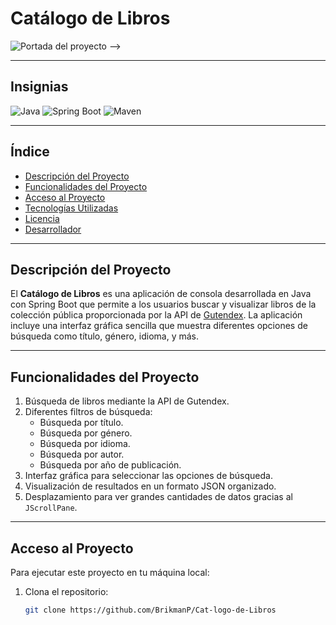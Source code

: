 # Catálogo de Libros

![Portada del proyecto](src/image/libro.jpg)
-->

---

## Insignias

![Java](https://img.shields.io/badge/Java-17-007396?style=for-the-badge&logo=java&logoColor=white)
![Spring Boot](https://img.shields.io/badge/Spring%20Boot-2.7.5-6DB33F?style=for-the-badge&logo=spring&logoColor=white)
![Maven](https://img.shields.io/badge/Maven-3.8.4-C71A36?style=for-the-badge&logo=apachemaven&logoColor=white)

---

## Índice

- [Descripción del Proyecto](#descripción-del-proyecto)
- [Funcionalidades del Proyecto](#funcionalidades-del-proyecto)
- [Acceso al Proyecto](#acceso-al-proyecto)
- [Tecnologías Utilizadas](#tecnologías-utilizadas)
- [Licencia](#licencia)
- [Desarrollador](#desarrollador)

---

## Descripción del Proyecto

El **Catálogo de Libros** es una aplicación de consola desarrollada en Java con Spring Boot que permite a los usuarios buscar y visualizar libros de la colección pública proporcionada por la API de [Gutendex](https://gutendex.com/). La aplicación incluye una interfaz gráfica sencilla que muestra diferentes opciones de búsqueda como título, género, idioma, y más.

---

## Funcionalidades del Proyecto

1. Búsqueda de libros mediante la API de Gutendex.
2. Diferentes filtros de búsqueda:
   - Búsqueda por título.
   - Búsqueda por género.
   - Búsqueda por idioma.
   - Búsqueda por autor.
   - Búsqueda por año de publicación.
3. Interfaz gráfica para seleccionar las opciones de búsqueda.
4. Visualización de resultados en un formato JSON organizado.
5. Desplazamiento para ver grandes cantidades de datos gracias al `JScrollPane`.
   
---

## Acceso al Proyecto

Para ejecutar este proyecto en tu máquina local:

1. Clona el repositorio: 
   ```bash
   git clone https://github.com/BrikmanP/Cat-logo-de-Libros
